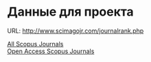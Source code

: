# Данные для проекта


URL: http://www.scimagojr.com/journalrank.php


[All Scopus Journals](https://github.com/IPMITMO/EXYJO/blob/master/data/scimagojr.xlsx)    
[Open Access Scopus Journals](https://github.com/IPMITMO/EXYJO/blob/master/data/scimagojr_OpenAccess.xlsx) 
